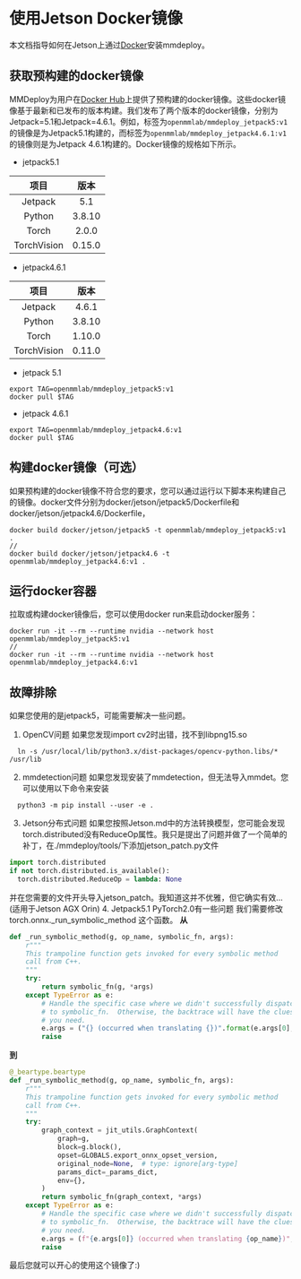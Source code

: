 # 使用Jetson Docker镜像

本文档指导如何在Jetson上通过[Docker](https://docs.docker.com/get-docker/)安装mmdeploy。

## 获取预构建的docker镜像

MMDeploy为用户在[Docker Hub](https://hub.docker.com/r/openmmlab/mmdeploy)上提供了预构建的docker镜像。这些docker镜像基于最新和已发布的版本构建。我们发布了两个版本的docker镜像，分别为Jetpack=5.1和Jetpack=4.6.1。例如，标签为`openmmlab/mmdeploy_jetpack5:v1`的镜像是为Jetpack5.1构建的，而标签为`openmmlab/mmdeploy_jetpack4.6.1:v1`的镜像则是为Jetpack 4.6.1构建的。Docker镜像的规格如下所示。

- jetpack5.1

|    项目    |   版本    |
| :--------: | :------: |
| Jetpack    |   5.1    |
| Python     |  3.8.10  |
| Torch      |   2.0.0  |
| TorchVision|  0.15.0  |

- jetpack4.6.1

|    项目    |   版本    |
| :--------: | :------: |
| Jetpack    |   4.6.1  |
| Python     |  3.8.10  |
| Torch      |  1.10.0  |
| TorchVision|  0.11.0  |

- jetpack 5.1
```shell
export TAG=openmmlab/mmdeploy_jetpack5:v1
docker pull $TAG
```
- jetpack 4.6.1
```shell
export TAG=openmmlab/mmdeploy_jetpack4.6:v1
docker pull $TAG
```

## 构建docker镜像（可选）
如果预构建的docker镜像不符合您的要求，您可以通过运行以下脚本来构建自己的镜像。docker文件分别为docker/jetson/jetpack5/Dockerfile和docker/jetson/jetpack4.6/Dockerfile，

```shell
docker build docker/jetson/jetpack5 -t openmmlab/mmdeploy_jetpack5:v1 .
//
docker build docker/jetson/jetpack4.6 -t openmmlab/mmdeploy_jetpack4.6:v1 .
```

## 运行docker容器
拉取或构建docker镜像后，您可以使用docker run来启动docker服务：

```shell
docker run -it --rm --runtime nvidia --network host openmmlab/mmdeploy_jetpack5:v1
//
docker run -it --rm --runtime nvidia --network host openmmlab/mmdeploy_jetpack4.6:v1
```

## 故障排除
如果您使用的是jetpack5，可能需要解决一些问题。

1. OpenCV问题
如果您发现import cv2时出错，找不到libpng15.so
```shell
  ln -s /usr/local/lib/python3.x/dist-packages/opencv-python.libs/* /usr/lib
```
2. mmdetection问题
如果您发现安装了mmdetection，但无法导入mmdet。您可以使用以下命令来安装
```shell
  python3 -m pip install --user -e .
```
3. Jetson分布式问题
如果您按照Jetson.md中的方法转换模型，您可能会发现torch.distributed没有ReduceOp属性。我只是提出了问题并做了一个简单的补丁，在./mmdeploy/tools/下添加jetson_patch.py文件
```python
import torch.distributed
if not torch.distributed.is_available():
  torch.distributed.ReduceOp = lambda: None
```
并在您需要的文件开头导入jetson_patch。我知道这并不优雅，但它确实有效...(适用于Jetson AGX Orin)
4. Jetpack5.1 PyTorch2.0有一些问题
  我们需要修改 torch.onnx._run_symbolic_method 这个函数。
  **从**
```python
def _run_symbolic_method(g, op_name, symbolic_fn, args):
    r"""
    This trampoline function gets invoked for every symbolic method
    call from C++.
    """
    try:
        return symbolic_fn(g, *args)
    except TypeError as e:
        # Handle the specific case where we didn't successfully dispatch
        # to symbolic_fn.  Otherwise, the backtrace will have the clues
        # you need.
        e.args = ("{} (occurred when translating {})".format(e.args[0], op_name),)
        raise
```
  **到**
```python
@_beartype.beartype
def _run_symbolic_method(g, op_name, symbolic_fn, args):
    r"""
    This trampoline function gets invoked for every symbolic method
    call from C++.
    """
    try:
        graph_context = jit_utils.GraphContext(
            graph=g,
            block=g.block(),
            opset=GLOBALS.export_onnx_opset_version,
            original_node=None,  # type: ignore[arg-type]
            params_dict=_params_dict,
            env={},
        )
        return symbolic_fn(graph_context, *args)
    except TypeError as e:
        # Handle the specific case where we didn't successfully dispatch
        # to symbolic_fn.  Otherwise, the backtrace will have the clues
        # you need.
        e.args = (f"{e.args[0]} (occurred when translating {op_name})",)
        raise
  ```
最后您就可以开心的使用这个镜像了:)
